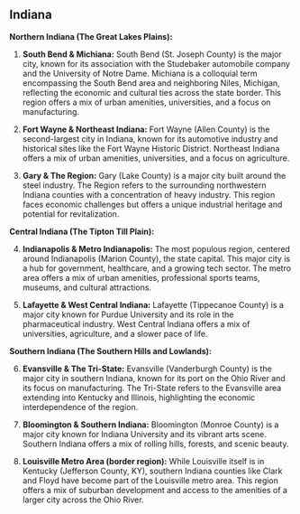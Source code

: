 ## Indiana

**Northern Indiana (The Great Lakes Plains):**

1. **South Bend & Michiana:** South Bend (St. Joseph County) is the major city, known for its association with the Studebaker automobile company and the University of Notre Dame. Michiana is a colloquial term encompassing the South Bend area and neighboring Niles, Michigan, reflecting the economic and cultural ties across the state border. This region offers a mix of urban amenities, universities, and a focus on manufacturing.

2. **Fort Wayne & Northeast Indiana:** Fort Wayne (Allen County) is the second-largest city in Indiana, known for its automotive industry and historical sites like the Fort Wayne Historic District. Northeast Indiana offers a mix of urban amenities, universities, and a focus on agriculture.

3. **Gary & The Region:** Gary (Lake County) is a major city built around the steel industry. The Region refers to the surrounding northwestern Indiana counties with a concentration of heavy industry. This region faces economic challenges but offers a unique industrial heritage and potential for revitalization.

**Central Indiana (The Tipton Till Plain):**

4. **Indianapolis & Metro Indianapolis:** The most populous region, centered around Indianapolis (Marion County), the state capital. This major city is a hub for government, healthcare, and a growing tech sector. The metro area offers a mix of urban amenities, professional sports teams, museums, and cultural attractions.

5. **Lafayette & West Central Indiana:** Lafayette (Tippecanoe County) is a major city known for Purdue University and its role in the pharmaceutical industry. West Central Indiana offers a mix of universities, agriculture, and a slower pace of life.

**Southern Indiana (The Southern Hills and Lowlands):**

6. **Evansville & The Tri-State:** Evansville (Vanderburgh County) is the major city in southern Indiana, known for its port on the Ohio River and its focus on manufacturing. The Tri-State refers to the Evansville area extending into Kentucky and Illinois, highlighting the economic interdependence of the region.

7. **Bloomington & Southern Indiana:** Bloomington (Monroe County) is a major city known for Indiana University and its vibrant arts scene. Southern Indiana offers a mix of rolling hills, forests, and scenic beauty.

8. **Louisville Metro Area (border region):** While Louisville itself is in Kentucky (Jefferson County, KY), southern Indiana counties like Clark and Floyd have become part of the Louisville metro area. This region offers a mix of suburban development and access to the amenities of a larger city across the Ohio River.
